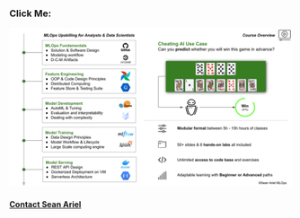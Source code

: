 ### Click Me:

[![MLOPS](notebooks/assets/training.png)](https://www.udemy.com/course/hands-on-mle-mlops/?referralCode=B1A01E99FD1F0A5D3349)



#### [Contact Sean Ariel](https://forms.gle/KFgFY2LywDNRVg5b8)
